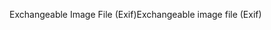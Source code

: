 <span data-ttu-id="5132b-101">Exchangeable Image File (Exif)</span><span class="sxs-lookup"><span data-stu-id="5132b-101">Exchangeable image file (Exif)</span></span>